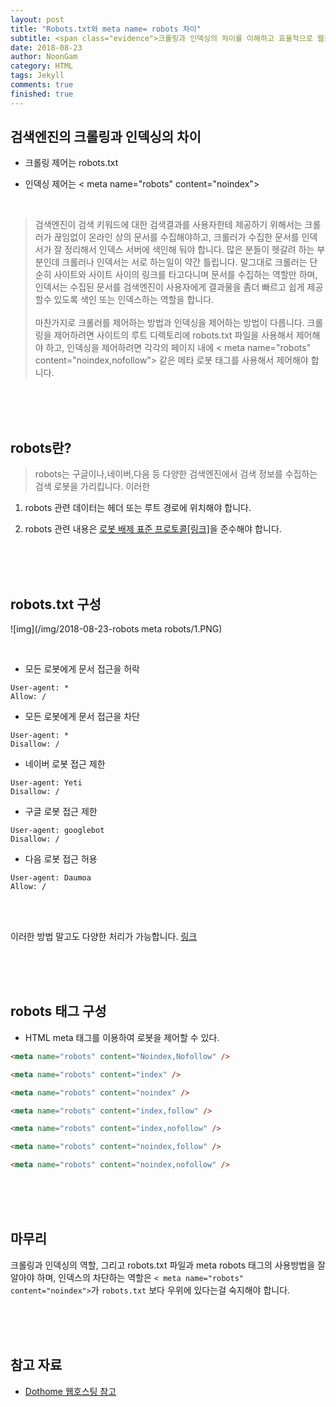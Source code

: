 ```yaml
---
layout: post
title: "Robots.txt와 meta name= robots 차이"
subtitle: <span class="evidence">크롤링과 인덱싱의 차이를 이해하고 효율적으로 웹을 관리하자.</span>
date: 2018-08-23
author: NoonGam
category: HTML
tags: Jekyll
comments: true
finished: true
---
```



## 검색엔진의 크롤링과 인덱싱의 차이

- <a>크롤링 제어는 robots.txt</a><br>

- <a>인덱싱 제어는 < meta name="robots" content="noindex"> </a>
<br>

> 검색엔진이 검색 키워드에 대한 검색결과를 사용자한테 제공하기 위해서는 크롤러가 끊임없이 온라인 상의 문서를 수집해야하고, 크롤러가 수집한 문서를 인덱서가 잘 정리해서 인덱스 서버에 색인해 둬야 합니다.
많은 분들이 헷갈려 하는 부분인데 크롤러나 인덱서는 서로 하는일이 약간 틀립니다.
말그대로 크롤러는 단순히 사이트와 사이트 사이의 링크를 타고다니며 문서를 수집하는 역할만 하며, 인덱서는 수집된 문서를 검색엔진이 사용자에게 결과물을 좀더 빠르고 쉽게 제공할수 있도록 색인 또는 인덱스하는 역할을 합니다.<br><br>
마찬가지로 크롤러를 제어하는 방법과 인덱싱을 제어하는 방법이 다릅니다.
크롤링을 제어하려면 사이트의 루트 디렉토리에 robots.txt 파일을 사용해서 제어해야 하고,
인덱싱을 제어하려면 각각의 페이지 내에 < meta name="robots" content="noindex,nofollow"> 같은 메타 로봇 태그를 사용해서 제어해야 합니다.

<br><br><br>

## robots란?

> robots는 구글이나,네이버,다음 등 다양한 검색엔진에서 검색 정보를 수집하는 검색 로봇을 가리킵니다. 이러한

1. robots 관련 데이터는 헤더 또는 루트 경로에 위치해야 합니다.

2. robots 관련 내용은 [로봇 배제 표준 프로토콜[링크]](https://ko.wikipedia.org/wiki/%EB%A1%9C%EB%B4%87_%EB%B0%B0%EC%A0%9C_%ED%91%9C%EC%A4%80)을 준수해야 합니다.



<br><br><br>


## robots.txt 구성

![img](/img/2018-08-23-robots meta robots/1.PNG)

<br>

- 모든 로봇에게 문서 접근을 허락
```
User-agent: *
Allow: /
```

- 모든 로봇에게 문서 접근을 차단
```
User-agent: *
Disallow: /
```

- 네이버 로봇 접근 제한
```
User-agent: Yeti
Disallow: /
```

- 구글 로봇 접근 제한
```
User-agent: googlebot
Disallow: /
```


- 다음 로봇 접근 허용
```
User-agent: Daumoa
Allow: /
```

<br><br>

이러한 방법 말고도 다양한 처리가 가능합니다.
[링크](https://ko.wikipedia.org/wiki/%EB%A1%9C%EB%B4%87_%EB%B0%B0%EC%A0%9C_%ED%91%9C%EC%A4%80)


<br><br><br>

## robots 태그 구성

- HTML meta 태그를 이용하여 로봇을 제어할 수 있다.<br>
```html
<meta name="robots" content="Noindex,Nofollow" />
```
```html
<meta name="robots" content="index" />
```
```html
<meta name="robots" content="noindex" />
```
```html
<meta name="robots" content="index,follow" />
```
```html
<meta name="robots" content="index,nofollow" />
```
```html
<meta name="robots" content="noindex,follow" />
```
```html
<meta name="robots" content="noindex,nofollow" />
```




<br><br><br>

## 마무리

크롤링과 인덱싱의 역할, 그리고 robots.txt 파일과 meta robots 태그의 사용방법을 잘 알아야 하며, 인덱스의 차단하는 역할은 ```< meta name="robots" content="noindex">```가 ```robots.txt``` 보다 우위에 있다는걸 숙지해야 합니다.






<br><br><br>

## 참고 자료
* [Dothome 웹호스팅 참고]( http://blog.naver.com/PostView.nhn?blogId=anysecure3&logNo=221118269608&beginTime=0&jumpingVid=&from=search&redirect=Log&widgetTypeCall=true&directAccess=false)
